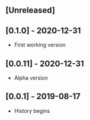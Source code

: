 ## [Unreleased]

## [0.1.0] - 2020-12-31

- First working version

## [0.0.11] - 2020-12-31

- Alpha version

## [0.0.1] - 2019-08-17

- History begins
